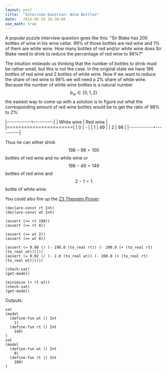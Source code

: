 ```yaml
---
layout: post
title:  "Interview Question: Wine Bottles"
date:   2016-06-26 10:30:00
use_math: true
---
```


A popular puzzle interview question goes like this: "Sir Blake has 200 bottles of wine in his wine cellar. 99% of those bottles are red wine and 1% of them are white wine. How many bottles of red and/or white wine does Sir Blake need to drink to reduce the percentage of red wine to 98%?"

The intuition misleads us thinking that the number of bottles to drink must be rather small, but this is not the case. In the original state we have 198 bottles of red wine and 2 bottles of white wine. Now if we want to reduce the share of red wine to 98% we will need a 2% share of white wine. Because the number of white wine bottles is a natural number $$ b_w \in \{0, 1, 2\} $$ the easiest way to come up with a solution is to figure out what the corresponding amount of red wine bottles would be to get the ratio of 98% to 2%:

|------------+----------|
| White wine | Red wine |
|============+==========|
| 0          | -        |
| 1          | 49       |
| 2          | 98       |
|------------+----------|

Thus he can either drink $$ 198 - 98 = 100 $$ bottles of red wine and no white wine or $$ 198 - 49 = 149 $$ bottles of red wine and $$ 2 - 1 = 1 $$ bottle of white wine.

You could also fire up the [Z3 Theorem Prover][z3]:

```smt
(declare-const rt Int)
(declare-const wt Int)

(assert (<= rt 198))
(assert (>= rt 0))

(assert (<= wt 2))
(assert (>= wt 0))

(assert (= 0.98 (/ (- 198.0 (to_real rt)) (- 200.0 (+ (to_real rt) (to_real wt))))))
(assert (= 0.02 (/ (- 2.0 (to_real wt)) (- 200.0 (+ (to_real rt) (to_real wt))))))

(check-sat)
(get-model)

(minimize (+ rt wt))
(check-sat)
(get-model)
```

Outputs:

```smt
sat
(model
  (define-fun wt () Int
    1)
  (define-fun rt () Int
    149)
)
sat
(model
  (define-fun wt () Int
    0)
  (define-fun rt () Int
    100)
)
```

[z3]: https://github.com/Z3Prover/z3